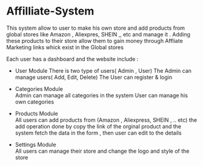 # Affilliate-System
This system allow to user to make his own store and add products from global stores like Amazon , Aliexpres, SHEIN ,, etc  and manage it .
Adding these products to their store allow them to gain money through Affliate Marketing links whick exist in the Global stores 

Each user has a dashboard and the website include :
- User Module 
  There is two type of users( Admin , User) 
  The Admin can manage users( Add, Edit, Delete) 
  The User can register & login
- Categories Module  <br/>
  Admin can manage all categories in the system 
  User can manage his own categories 
- Products Module <br/>
  All users can add products from (Amazon , Aliexpress, SHEIN , .. etc) 
  the add operation done by copy the link of the orginal product and the system fetch the data in the form , then user can edit to the details 

- Settings Module <br/>
  All users can manage their store and change the logo and style of the store
